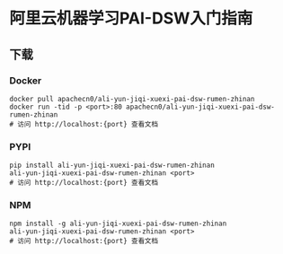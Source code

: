 # 阿里云机器学习PAI-DSW入门指南

## 下载

### Docker

```
docker pull apachecn0/ali-yun-jiqi-xuexi-pai-dsw-rumen-zhinan
docker run -tid -p <port>:80 apachecn0/ali-yun-jiqi-xuexi-pai-dsw-rumen-zhinan
# 访问 http://localhost:{port} 查看文档
```

### PYPI

```
pip install ali-yun-jiqi-xuexi-pai-dsw-rumen-zhinan
ali-yun-jiqi-xuexi-pai-dsw-rumen-zhinan <port>
# 访问 http://localhost:{port} 查看文档
```

### NPM

```
npm install -g ali-yun-jiqi-xuexi-pai-dsw-rumen-zhinan
ali-yun-jiqi-xuexi-pai-dsw-rumen-zhinan <port>
# 访问 http://localhost:{port} 查看文档
```